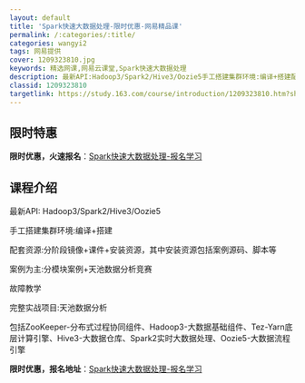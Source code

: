 ```yaml
---
layout: default
title: 'Spark快速大数据处理-限时优惠-网易精品课'
permalink: /:categories/:title/
categories: wangyi2
tags: 网易提供
cover: 1209323810.jpg
keywords: 精选网课,网易云课堂,Spark快速大数据处理
description: 最新API:Hadoop3/Spark2/Hive3/Oozie5手工搭建集群环境:编译+搭建配套资源:分阶段镜像+课件
classid: 1209323810
targetlink: https://study.163.com/course/introduction/1209323810.htm?share=1&shareId=1025206652&utm_campaign=share&utm_medium=iphoneShare&utm_source=&utm_u=1025206652
---
```


## 限时特惠

**限时优惠，火速报名**：[Spark快速大数据处理-报名学习](https://study.163.com/course/introduction/1209323810.htm?share=1&shareId=1025206652&utm_campaign=share&utm_medium=iphoneShare&utm_source=&utm_u=1025206652)

## 课程介绍

最新API: Hadoop3/Spark2/Hive3/Oozie5

手工搭建集群环境:编译+搭建

配套资源:分阶段镜像+课件+安装资源，其中安装资源包括案例源码、脚本等

案例为主:分模块案例+天池数据分析竞赛

故障教学

完整实战项目:天池数据分析

包括ZooKeeper-分布式过程协同组件、Hadoop3-大数据基础组件、Tez-Yarn底层计算引擎、Hive3-大数据仓库、Spark2实时大数据处理、Oozie5-大数据流程引擎

**限时优惠，报名地址**：[Spark快速大数据处理-报名学习](https://study.163.com/course/introduction/1209323810.htm?share=1&shareId=1025206652&utm_campaign=share&utm_medium=iphoneShare&utm_source=&utm_u=1025206652)

